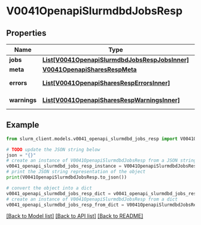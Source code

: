 # V0041OpenapiSlurmdbdJobsResp


## Properties

Name | Type | Description | Notes
------------ | ------------- | ------------- | -------------
**jobs** | [**List[V0041OpenapiSlurmdbdJobsRespJobsInner]**](V0041OpenapiSlurmdbdJobsRespJobsInner.md) | jobs | 
**meta** | [**V0041OpenapiSharesRespMeta**](V0041OpenapiSharesRespMeta.md) |  | [optional] 
**errors** | [**List[V0041OpenapiSharesRespErrorsInner]**](V0041OpenapiSharesRespErrorsInner.md) | Query errors | [optional] 
**warnings** | [**List[V0041OpenapiSharesRespWarningsInner]**](V0041OpenapiSharesRespWarningsInner.md) | Query warnings | [optional] 

## Example

```python
from slurm_client.models.v0041_openapi_slurmdbd_jobs_resp import V0041OpenapiSlurmdbdJobsResp

# TODO update the JSON string below
json = "{}"
# create an instance of V0041OpenapiSlurmdbdJobsResp from a JSON string
v0041_openapi_slurmdbd_jobs_resp_instance = V0041OpenapiSlurmdbdJobsResp.from_json(json)
# print the JSON string representation of the object
print(V0041OpenapiSlurmdbdJobsResp.to_json())

# convert the object into a dict
v0041_openapi_slurmdbd_jobs_resp_dict = v0041_openapi_slurmdbd_jobs_resp_instance.to_dict()
# create an instance of V0041OpenapiSlurmdbdJobsResp from a dict
v0041_openapi_slurmdbd_jobs_resp_from_dict = V0041OpenapiSlurmdbdJobsResp.from_dict(v0041_openapi_slurmdbd_jobs_resp_dict)
```
[[Back to Model list]](../README.md#documentation-for-models) [[Back to API list]](../README.md#documentation-for-api-endpoints) [[Back to README]](../README.md)


